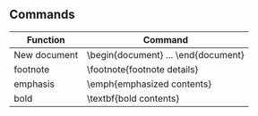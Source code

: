 
## Commands
| Function | Command |
| -------- | ------- |
| New document | \begin{document} ... \end{document} |
| footnote | \footnote{footnote details} |
| emphasis | \emph{emphasized contents} |
| bold | \textbf{bold contents} |
